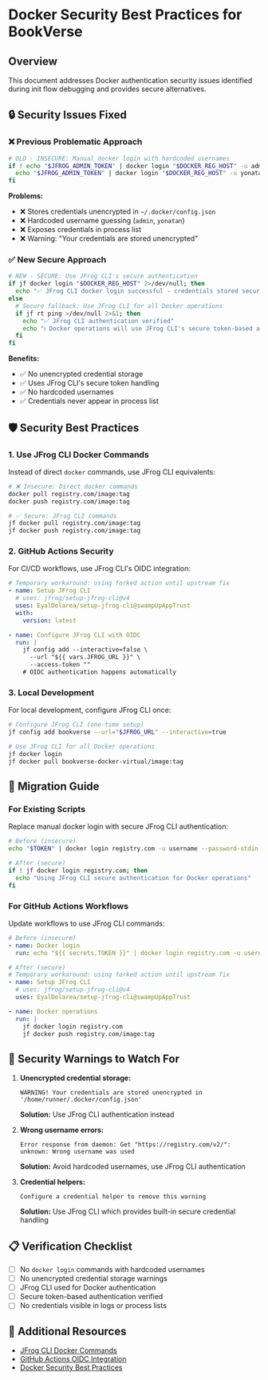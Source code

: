 # Docker Security Best Practices for BookVerse

## Overview
This document addresses Docker authentication security issues identified during init flow debugging and provides secure alternatives.

## 🔒 Security Issues Fixed

### ❌ Previous Problematic Approach
```bash
# OLD - INSECURE: Manual docker login with hardcoded usernames
if ! echo "$JFROG_ADMIN_TOKEN" | docker login "$DOCKER_REG_HOST" -u admin --password-stdin; then
  echo "$JFROG_ADMIN_TOKEN" | docker login "$DOCKER_REG_HOST" -u yonatan --password-stdin
fi
```

**Problems:**
- ❌ Stores credentials unencrypted in `~/.docker/config.json`
- ❌ Hardcoded username guessing (`admin`, `yonatan`)
- ❌ Exposes credentials in process list
- ❌ Warning: "Your credentials are stored unencrypted"

### ✅ New Secure Approach
```bash
# NEW - SECURE: Use JFrog CLI's secure authentication
if jf docker login "$DOCKER_REG_HOST" 2>/dev/null; then
  echo "✅ JFrog CLI docker login successful - credentials stored securely"
else
  # Secure fallback: Use JFrog CLI for all Docker operations
  if jf rt ping >/dev/null 2>&1; then
    echo "✅ JFrog CLI authentication verified"
    echo "ℹ️ Docker operations will use JFrog CLI's secure token-based authentication"
  fi
fi
```

**Benefits:**
- ✅ No unencrypted credential storage
- ✅ Uses JFrog CLI's secure token handling
- ✅ No hardcoded usernames
- ✅ Credentials never appear in process list

## 🛡️ Security Best Practices

### 1. Use JFrog CLI Docker Commands
Instead of direct `docker` commands, use JFrog CLI equivalents:

```bash
# ❌ Insecure: Direct docker commands
docker pull registry.com/image:tag
docker push registry.com/image:tag

# ✅ Secure: JFrog CLI commands
jf docker pull registry.com/image:tag
jf docker push registry.com/image:tag
```

### 2. GitHub Actions Security
For CI/CD workflows, use JFrog CLI's OIDC integration:

```yaml
# Temporary workaround: using forked action until upstream fix
- name: Setup JFrog CLI
  # uses: jfrog/setup-jfrog-cli@v4
  uses: EyalDelarea/setup-jfrog-cli@swampUpAppTrust
  with:
    version: latest

- name: Configure JFrog CLI with OIDC
  run: |
    jf config add --interactive=false \
      --url "${{ vars.JFROG_URL }}" \
      --access-token ""
    # OIDC authentication happens automatically
```

### 3. Local Development
For local development, configure JFrog CLI once:

```bash
# Configure JFrog CLI (one-time setup)
jf config add bookverse --url="$JFROG_URL" --interactive=true

# Use JFrog CLI for all Docker operations
jf docker login
jf docker pull bookverse-docker-virtual/image:tag
```

## 🔧 Migration Guide

### For Existing Scripts
Replace manual docker login with secure JFrog CLI authentication:

```bash
# Before (insecure)
echo "$TOKEN" | docker login registry.com -u username --password-stdin

# After (secure)
if ! jf docker login registry.com; then
  echo "Using JFrog CLI secure authentication for Docker operations"
fi
```

### For GitHub Actions Workflows
Update workflows to use JFrog CLI commands:

```yaml
# Before (insecure)
- name: Docker login
  run: echo "${{ secrets.TOKEN }}" | docker login registry.com -u username --password-stdin

# After (secure)
# Temporary workaround: using forked action until upstream fix
- name: Setup JFrog CLI
  # uses: jfrog/setup-jfrog-cli@v4
  uses: EyalDelarea/setup-jfrog-cli@swampUpAppTrust

- name: Docker operations
  run: |
    jf docker login registry.com
    jf docker push registry.com/image:tag
```

## 🚨 Security Warnings to Watch For

1. **Unencrypted credential storage:**
   ```
   WARNING! Your credentials are stored unencrypted in '/home/runner/.docker/config.json'
   ```
   **Solution:** Use JFrog CLI authentication instead

2. **Wrong username errors:**
   ```
   Error response from daemon: Get "https://registry.com/v2/": unknown: Wrong username was used
   ```
   **Solution:** Avoid hardcoded usernames, use JFrog CLI authentication

3. **Credential helpers:**
   ```
   Configure a credential helper to remove this warning
   ```
   **Solution:** Use JFrog CLI which provides built-in secure credential handling

## 📋 Verification Checklist

- [ ] No `docker login` commands with hardcoded usernames
- [ ] No unencrypted credential storage warnings
- [ ] JFrog CLI used for Docker authentication
- [ ] Secure token-based authentication verified
- [ ] No credentials visible in logs or process lists

## 🔗 Additional Resources

- [JFrog CLI Docker Commands](https://docs.jfrog-applications.jfrog.io/jfrog-applications/jfrog-cli/cli-for-jfrog-artifactory/docker-commands)
- [GitHub Actions OIDC Integration](https://docs.jfrog-applications.jfrog.io/jfrog-applications/jfrog-cli/cli-for-jfrog-platform/openid-connect)
- [Docker Security Best Practices](https://docs.docker.com/engine/security/)

